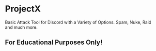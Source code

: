 # ProjectX
Basic Attack Tool for Discord with a Variety of Options. Spam, Nuke, Raid and much more.

## For Educational Purposes Only!
